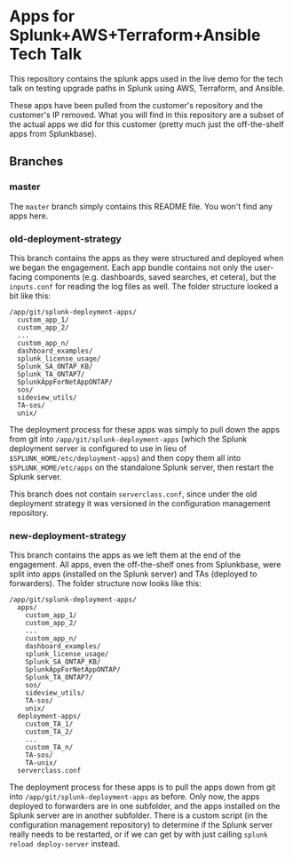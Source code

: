 # Apps for Splunk+AWS+Terraform+Ansible Tech Talk

This repository contains the splunk apps used in the live demo for the tech talk on testing upgrade paths in Splunk using AWS, Terraform, and Ansible.

These apps have been pulled from the customer's repository and the customer's IP removed. What you will find in this repository are a subset of the actual apps we did for this customer (pretty much just the off-the-shelf apps from Splunkbase).

## Branches

### master

The `master` branch simply contains this README file. You won't find any apps here.

### old-deployment-strategy

This branch contains the apps as they were structured and deployed when we began the engagement. Each app bundle contains not only the user-facing components (e.g. dashboards, saved searches, et cetera), but the `inputs.conf` for reading the log files as well. The folder structure looked a bit like this:

    /app/git/splunk-deployment-apps/
      custom_app_1/
      custom_app_2/
      ...
      custom_app_n/
      dashboard_examples/
      splunk_license_usage/
      Splunk_SA_ONTAP_KB/
      Splunk_TA_ONTAP7/
      SplunkAppForNetAppONTAP/
      sos/
      sideview_utils/
      TA-sos/
      unix/

The deployment process for these apps was simply to pull down the apps from git into `/app/git/splunk-deployment-apps` (which the Splunk deployment server is configured to use in lieu of `$SPLUNK_HOME/etc/deployment-apps`) and then copy them all into `$SPLUNK_HOME/etc/apps` on the standalone Splunk server, then restart the Splunk server.

This branch does not contain `serverclass.conf`, since under the old deployment strategy it was versioned in the configuration management repository.

### new-deployment-strategy

This branch contains the apps as we left them at the end of the engagement. All apps, even the off-the-shelf ones from Splunkbase, were split into apps (installed on the Splunk server) and TAs (deployed to forwarders). The folder structure now looks like this:

    /app/git/splunk-deployment-apps/
      apps/
        custom_app_1/
        custom_app_2/
        ...
        custom_app_n/
        dashboard_examples/
        splunk_license_usage/
        Splunk_SA_ONTAP_KB/
        SplunkAppForNetAppONTAP/
        Splunk_TA_ONTAP7/
        sos/
        sideview_utils/
        TA-sos/
        unix/
      deployment-apps/
        custom_TA_1/
        custom_TA_2/
        ...
        custom_TA_n/
        TA-sos/
        TA-unix/
      serverclass.conf

The deployment process for these apps is to pull the apps down from git into `/app/git/splunk-deployment-apps` as before. Only now, the apps deployed to forwarders are in one subfolder, and the apps installed on the Splunk server are in another subfolder. There is a custom script (in the configuration management repository) to determine if the Splunk server really needs to be restarted, or if we can get by with just calling `splunk reload deploy-server` instead.

